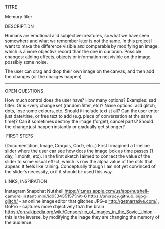 
TITRE

Memory filter


DESCRIPTION

Humans are emotional and subjective creatures, so what we have seen somewhere and what we remember later is not the same. In this project I want to make the difference visible and comparable by modifying an image, which is a more objective record than the one in our brain.
Possible changes: adding effects, objects or information not visible on the image, possibly some noise.

The user can drag and drop their own image on the canvas, and then add the changes (or the changes happen).

***

OPEN QUESTIONS

How much control does the user have? How many options? Examples: sad filter. Or is every change set (random filter, etc)?
Noise options: add glitch, dots, lose some colours, etc.
Should it include text at all? Can the user enter just date/time, or free text to add (e.g. piece of conversation at the same time)?
Can it sometimes destroy the image (forget), cancel parts?
Should the change just happen instantly or gradually get stronger?


 FIRST STEPS

(Documentation, Image, Croquis, Code, etc..)
First I imagined a timeline slider where the user can see how does the image look as time passes (1 day, 1 month, etc). In the first sketch I aimed to connect the value of the slider to some visual effect, which is now the alpha value of the dots that appear. It feels like raining.
Conceptually though I am not yet convinced of the slider’s necessity, or if it should be used this way.


LINKS, INSPIRATION

Instagram
Snapchat
Nutshell https://itunes.apple.com/us/app/nutshell-camera-instant-mini/id953435157?mt=8
https://snorpey.github.io/jpg-glitch/ - an online image editor that glitches JPG-s
http://getnarrative.com/ , GoPro - captures more objectively than the brain
https://en.wikipedia.org/wiki/Censorship_of_images_in_the_Soviet_Union - this is the inverse, by modifying the image they are changing the memory of the audience.
